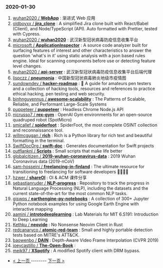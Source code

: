 ### 2020-01-30 
1. [
        wuhan2020 /
**WebApp**](https://github.com/wuhan2020/WebApp) : 渐进式 Web 应用
1. [
        oldboyxx /
**jira_clone**](https://github.com/oldboyxx/jira_clone) : A simplified Jira clone built with React/Babel (Client), and Node/TypeScript (API). Auto formatted with Prettier, tested with Cypress.
1. [
        wuhan2020 /
**wuhan2020**](https://github.com/wuhan2020/wuhan2020) : 武汉新型冠状病毒防疫信息收集平台
1. [
        microsoft /
**ApplicationInspector**](https://github.com/microsoft/ApplicationInspector) : A source code analyzer built for surfacing features of interest and other characteristics to answer the question 'what's in it' using static analysis with a json based rules engine. Ideal for scanning components before use or detecting feature level changes.
1. [
        wuhan2020 /
**api-server**](https://github.com/wuhan2020/api-server) : 武汉新型冠状病毒防疫信息收集平台后端代理
1. [
        lispczz /
**pneumonia**](https://github.com/lispczz/pneumonia) : 中国新型冠状病毒肺炎地级市疫情图
1. [
        sundowndev /
**hacker-roadmap**](https://github.com/sundowndev/hacker-roadmap) : 📌 A guide for amateurs pen testers and a collection of hacking tools, resources and references to practice ethical hacking, pen testing and web security.
1. [
        binhnguyennus /
**awesome-scalability**](https://github.com/binhnguyennus/awesome-scalability) : The Patterns of Scalable, Reliable, and Performant Large-Scale Systems
1. [
        puppeteer /
**puppeteer**](https://github.com/puppeteer/puppeteer) : Headless Chrome Node.js API
1. [
        nicrusso7 /
**rex-gym**](https://github.com/nicrusso7/rex-gym) : OpenAI Gym environments for an open-source quadruped robot (SpotMicro)
1. [
        smicallef /
**spiderfoot**](https://github.com/smicallef/spiderfoot) : SpiderFoot, the most complete OSINT collection and reconnaissance tool.
1. [
        willmcgugan /
**rich**](https://github.com/willmcgugan/rich) : Rich is a Python library for rich text and beautiful formatting in the terminal.
1. [
        SwiftDocOrg /
**swift-doc**](https://github.com/SwiftDocOrg/swift-doc) : Generates documentation for Swift projects
1. [
        outflanknl /
**Scripts**](https://github.com/outflanknl/Scripts) : Small scripts that make life better
1. [
        globalcitizen /
**2019-wuhan-coronavirus-data**](https://github.com/globalcitizen/2019-wuhan-coronavirus-data) : 2019 Wuhan Coronavirus data (2019-nCoV)
1. [
        sam-hosseini /
**freelancing-in-finland**](https://github.com/sam-hosseini/freelancing-in-finland) : The ultimate resource for transitioning to freelancing for software developers 👩‍💻🇫🇮
1. [
        hzwer /
**shareOI**](https://github.com/hzwer/shareOI) : OI & ACM 课件分享
1. [
        sebastianruder /
**NLP-progress**](https://github.com/sebastianruder/NLP-progress) : Repository to track the progress in Natural Language Processing (NLP), including the datasets and the current state-of-the-art for the most common NLP tasks.
1. [
        giswqs /
**earthengine-py-notebooks**](https://github.com/giswqs/earthengine-py-notebooks) : A collection of 300+ Jupyter Python notebook examples for using Google Earth Engine with interactive mapping
1. [
        aamini /
**introtodeeplearning**](https://github.com/aamini/introtodeeplearning) : Lab Materials for MIT 6.S191: Introduction to Deep Learning
1. [
        Kethku /
**neovide**](https://github.com/Kethku/neovide) : No Nonsense Neovim Client in Rust
1. [
        redcanaryco /
**atomic-red-team**](https://github.com/redcanaryco/atomic-red-team) : Small and highly portable detection tests based on MITRE's ATT&CK.
1. [
        baowenbo /
**DAIN**](https://github.com/baowenbo/DAIN) : Depth-Aware Video Frame Interpolation (CVPR 2019)
1. [
        joeycastillo /
**The-Open-Book**](https://github.com/joeycastillo/The-Open-Book) : 
1. [
        meik97 /
**XSpotify**](https://github.com/meik97/XSpotify) : A modified Spotify client with DRM bypass. 

- [ < 上一页 ](https://github.com/able8/github-trending-daily-record/blob/master/2020-01-29.md) -------- [ 下一页 > ](https://github.com/able8/github-trending-daily-record/blob/master/2020-01-31.md)